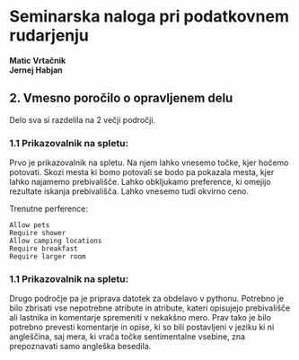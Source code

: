# Seminarska naloga pri podatkovnem rudarjenju  
**Matic Vrtačnik  
Jernej Habjan**  

## 2. Vmesno poročilo o opravljenem delu
Delo sva si razdelila na 2 večji področji.



### 1.1 Prikazovalnik na spletu:
Prvo je prikazovalnik na spletu. Na njem lahko vnesemo 
točke, kjer hočemo potovati. Skozi mesta ki bomo potovali se bodo pa pokazala mesta, kjer lahko najamemo
prebivališče. Lahko obkljukamo preference, ki omejijo rezultate iskanja prebivališča.
Lahko vnesemo tudi okvirno ceno.

Trenutne perference:
```
Allow pets
Require shower
Allow camping locations
Require breakfast
Require larger room
```


### 1.1 Prikazovalnik na spletu:
Drugo področje pa je priprava datotek za obdelavo v pythonu. Potrebno je bilo zbrisati vse nepotrebne atribute
in atribute, kateri opisujejo prebivališče ali lastnika in komentarje spremeniti v nekakšno mero.
Prav tako je bilo potrebno prevesti komentarje in opise, ki so bili postavljeni v jeziku ki ni angleščina, saj
mera, ki vrača točke sentimentalne vsebine, zna prepoznavati samo angleška besedila.
